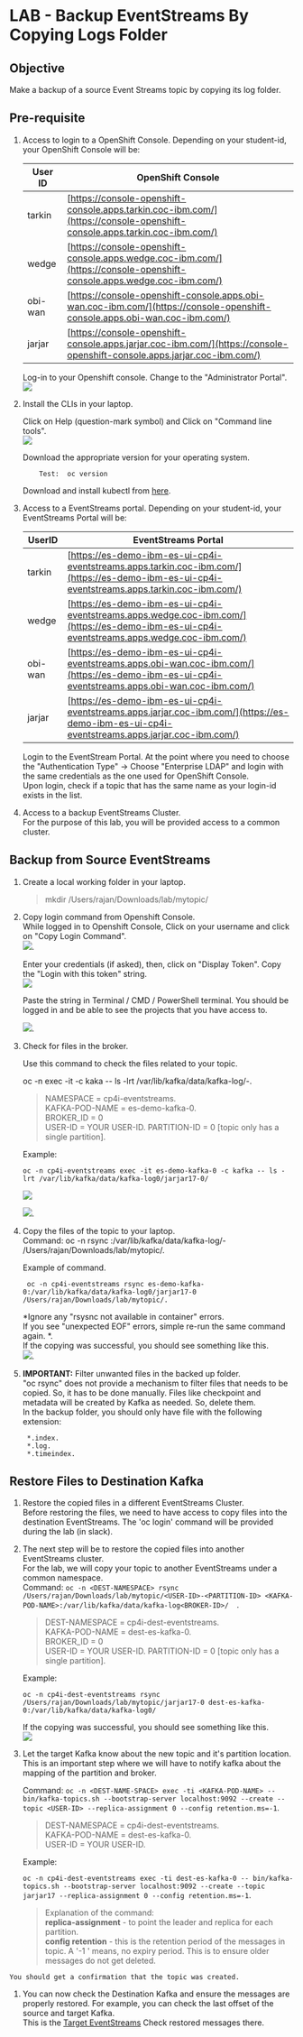 # LAB - Backup EventStreams By Copying Logs Folder

## Objective
Make a backup of a source Event Streams topic by copying its log folder.  


## Pre-requisite

1. Access to login to a OpenShift Console. Depending on your student-id, your OpenShift Console will be:


	| User ID  | OpenShift Console  |
	|---|---|
	| tarkin  | [https://console-openshift-console.apps.tarkin.coc-ibm.com/](https://console-openshift-console.apps.tarkin.coc-ibm.com/)  |
	|  wedge | [https://console-openshift-console.apps.wedge.coc-ibm.com/](https://console-openshift-console.apps.wedge.coc-ibm.com/)  |
	|  obi-wan |  [https://console-openshift-console.apps.obi-wan.coc-ibm.com/](https://console-openshift-console.apps.obi-wan.coc-ibm.com/) |
	|  jarjar |  [https://console-openshift-console.apps.jarjar.coc-ibm.com/](https://console-openshift-console.apps.jarjar.coc-ibm.com/) |.  
	
	
	Log-in to your Openshift console.  Change to the "Administrator Portal".   
	![](images/50.jpg)
  
2. Install the CLIs in your laptop.

   Click on Help (question-mark symbol) and Click on "Command line tools".   
   ![](images/49.jpg)
   
   Download the appropriate version for your operating system.    
   
		   Test:  oc version
   
   Download and install kubectl from [here](https://kubernetes.io/docs/tasks/tools/).   
   

1. Access to a EventStreams portal. Depending on your student-id, your EventStreams Portal will be:

	| UserID  |  EventStreams Portal |
	|---|---|
	|  tarkin | [https://es-demo-ibm-es-ui-cp4i-eventstreams.apps.tarkin.coc-ibm.com/](https://es-demo-ibm-es-ui-cp4i-eventstreams.apps.tarkin.coc-ibm.com/)  |
	| wedge  |  [https://es-demo-ibm-es-ui-cp4i-eventstreams.apps.wedge.coc-ibm.com/](https://es-demo-ibm-es-ui-cp4i-eventstreams.apps.wedge.coc-ibm.com/) |
	| obi-wan  | [https://es-demo-ibm-es-ui-cp4i-eventstreams.apps.obi-wan.coc-ibm.com/](https://es-demo-ibm-es-ui-cp4i-eventstreams.apps.obi-wan.coc-ibm.com/)  |
	| jarjar  |  [https://es-demo-ibm-es-ui-cp4i-eventstreams.apps.jarjar.coc-ibm.com/](https://es-demo-ibm-es-ui-cp4i-eventstreams.apps.jarjar.coc-ibm.com/) |

	Login to the EventStream Portal. At the point where you need to choose the "Authentication Type" -> Choose "Enterprise LDAP" and login with the same credentials as the one used for OpenShift Console.   
	Upon login, check if a topic that has the same name as your login-id exists in the list.   

3. Access to a backup EventStreams Cluster.   
   For the purpose of this lab, you will be provided access to a common cluster.  
   


## Backup from Source EventStreams

1. Create a local working folder in your laptop.   
	> mkdir /Users/rajan/Downloads/lab/mytopic/  

1. Copy login command from Openshift Console.    
   While logged in to Openshift Console, Click on your username and click on "Copy Login Command".   
   ![](images/51.jpg).  
   
   Enter your credentials (if asked), then, click on "Display Token".  Copy the "Login with this token" string.   
   ![](images/52.jpg)    
   
	Paste the string in Terminal / CMD / PowerShell terminal. You should be logged in and be able to see the projects that you have access to.   
	
	![](images/53.jpg).  
	
1. 	Check for files in the broker.

	Use this command to check the files related to your topic.     

	oc -n <NAMESPACE> exec -it <KAFKA-POD-NAME> -c kaka -- ls -lrt /var/lib/kafka/data/kafka-log<BROKER-ID>/<USER-ID>-<PARTITION-ID>.   
	> NAMESPACE = cp4i-eventstreams.  
	> KAFKA-POD-NAME = es-demo-kafka-0.  
	> BROKER_ID = 0   
	> USER-ID = YOUR USER-ID.
	> PARTITION-ID = 0 [topic only has a single partition].   
	
	Example:   
	
		oc -n cp4i-eventstreams exec -it es-demo-kafka-0 -c kafka -- ls -lrt /var/lib/kafka/data/kafka-log0/jarjar17-0/
	
	![](images/54.jpg)
	
	![](images/55.jpg).  

1. Copy the files of the topic to your laptop.   
	Command: oc -n <NAMESPACE> rsync <KAFKA-POD-NAME>:/var/lib/kafka/data/kafka-log<BROKER-ID>/<USER-ID>-<PARTITION-ID> /Users/rajan/Downloads/lab/mytopic/.
	
	Example of command.   
	
		oc -n cp4i-eventstreams rsync es-demo-kafka-0:/var/lib/kafka/data/kafka-log0/jarjar17-0 /Users/rajan/Downloads/lab/mytopic/.

	*Ignore any "rsysnc not available in container" errors.   
	If you see "unexpected EOF" errors, simple re-run the same command again.   *.  
	If the copying was successful, you should see something like this.   
	![](images/56.jpg).  
	
1. **IMPORTANT:**	Filter unwanted files in the backed up folder.   
	"oc rsync" does not provide a mechanism to filter files that needs to be copied. So, it has to be done manually. Files like checkpoint and metadata will be created by Kafka as needed. So, delete them.    
	In the backup folder,  you should only have file with the following extension:   
	
		*.index.  
		*.log.  
		*.timeindex.   
		   
	
## Restore Files to Destination Kafka
	
1. 	Restore the copied files in a different EventStreams Cluster.   
	Before restoring the files, we need to have access to copy files into the destination EventStreams. The 'oc login' command will be provided during the lab (in slack).  
	
	
1. 	The next step will be to restore the copied files into another EventStreams cluster.    
	For the lab, we will copy your topic to another EventStreams under a common namespace.     
	Command:
`oc -n <DEST-NAMESPACE> rsync /Users/rajan/Downloads/lab/mytopic/<USER-ID>-<PARTITION-ID> <KAFKA-POD-NAME>:/var/lib/kafka/data/kafka-log<BROKER-ID>/  `.  

	> DEST-NAMESPACE = cp4i-dest-eventstreams.  
	> KAFKA-POD-NAME = dest-es-kafka-0.  
	> BROKER_ID = 0   
	> USER-ID = YOUR USER-ID.
	> PARTITION-ID = 0 [topic only has a single partition].   
	
	Example:   

	`oc -n cp4i-dest-eventstreams rsync /Users/rajan/Downloads/lab/mytopic/jarjar17-0 dest-es-kafka-0:/var/lib/kafka/data/kafka-log0/`

	If the copying was successful, you should see something like this.  
	![](images/57.jpg)
		
2. Let the target Kafka know about the new topic and it's partition location. This is an important step where we will have to notify kafka about the mapping of the partition and broker.   

	Command:
	`oc -n <DEST-NAME-SPACE> exec -ti <KAFKA-POD-NAME> -- bin/kafka-topics.sh --bootstrap-server localhost:9092 --create --topic <USER-ID> --replica-assignment 0 --config retention.ms=-1`.   
	
	> DEST-NAMESPACE = cp4i-dest-eventstreams.  
	> KAFKA-POD-NAME = dest-es-kafka-0.  
	> USER-ID = YOUR USER-ID.

	Example:   
	
	`oc -n cp4i-dest-eventstreams exec -ti dest-es-kafka-0 -- bin/kafka-topics.sh --bootstrap-server localhost:9092 --create --topic jarjar17 --replica-assignment 0 --config retention.ms=-1`.   
	
	> 	Explanation of the command:   
	> 	**replica-assignment** - to point the leader and replica for each partition.    
	> **config retention** - this is the retention period of the messages in topic. A '-1 ' means, no expiry period. This is to ensure older messages do not get deleted.   
> 

	You should get a confirmation that the topic was created.   
	
1. You can now check the Destination Kafka and ensure the messages are properly restored. For example, you can check the last offset of the source and target Kafka.  
This is the [Target EventStreams](https://dest-es-ibm-es-ui-cp4i-dest-eventstreams.apps.jarjar.coc-ibm.com/topics)
Check restored messages there. 






